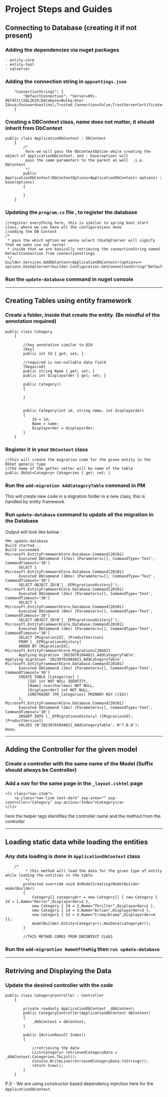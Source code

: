 # Project Steps and Guides

## Connecting to Database (creating it if not present)
### **Adding the dependencies via nuget packages**
    - entity-core
    - entity-tool
    - sqlserver

### **Adding the connection string in `appsettings.json`**
```
    "ConnectionStrings": {
        "DefaultConnection": "Server=HYL-067451\\SQL2K19;Database=Bulky;User Id=sa;Password=wstinol;Trusted_Connection=False;TrustServerCertificate=True"
    }
```
### **Creating a DBContext class, name does not matter, it should inherit from DbContext**
```
public class ApplicationDbContext : DbContext
    {
        /*
         here we will pass the DbcontextOption while creating the object of applicationDbContext, and : base(option) will
         pass the same parameters to the parent as well  .i.e. DbContext
         */
        public ApplicationDbContext(DbContextOptions<ApplicationDbContext> options) : base(options)
        {

        }
    }
```
### **Updating the ``` program.cs ``` file , to register the database**

```
//register everything here, this is similar to spring boot start class, where we can have all the configurations done
//adding the DB Context
/*
 * pass the which option we wanna select (UseSqlServer will signify that we wann use sql server
 * inside that we are basically retrieving the connectionString named DefaultConnection from connectionStrings
 */
builder.Services.AddDbContext<ApplicationDbContext>(options=>
options.UseSqlServer(builder.Configuration.GetConnectionString("DefaultConnection")));

```
### **Run the ``` update-database ``` command in nuget console**

------

## **Creating Tables using entity framework**

### **Create a folder, inside that create the entity. (Be mindful of the annotation required)**

```
public class Category
    {

        //key annotation similar to @Id
        [Key]
        public int Id { get; set; }
        
        //required is non-nullable data field
        [Required]
        public string Name { get; set; }
        public int Displayorder { get; set; }

        public Category()
        {

        }
        

        public Category(int id, string name, int displayorder)
        {
            Id = id;
            Name = name;
            Displayorder = displayorder;
        }
    }
```

### **Register it in your ```DbContext``` class**
```
//this will create the migration code for the given entity in the DbSet generic type
//the name of the getter setter will be name of the table
public DbSet<Category> Categories { get; set; }

```
### **Run the ``` add-migration AddCategoryTable ``` command in PM**
This will create new code in a migration folder in a new class, this is handled by entity framework

### **Run ` update-database ` command to update all the migration in the Database**
Output will look like below :
```
PM> update-database
Build started...
Build succeeded.
Microsoft.EntityFrameworkCore.Database.Command[20101]
      Executed DbCommand (17ms) [Parameters=[], CommandType='Text', CommandTimeout='30']
      SELECT 1
Microsoft.EntityFrameworkCore.Database.Command[20101]
      Executed DbCommand (16ms) [Parameters=[], CommandType='Text', CommandTimeout='30']
      SELECT OBJECT_ID(N'[__EFMigrationsHistory]');
Microsoft.EntityFrameworkCore.Database.Command[20101]
      Executed DbCommand (2ms) [Parameters=[], CommandType='Text', CommandTimeout='30']
      SELECT 1
Microsoft.EntityFrameworkCore.Database.Command[20101]
      Executed DbCommand (0ms) [Parameters=[], CommandType='Text', CommandTimeout='30']
      SELECT OBJECT_ID(N'[__EFMigrationsHistory]');
Microsoft.EntityFrameworkCore.Database.Command[20101]
      Executed DbCommand (2ms) [Parameters=[], CommandType='Text', CommandTimeout='30']
      SELECT [MigrationId], [ProductVersion]
      FROM [__EFMigrationsHistory]
      ORDER BY [MigrationId];
Microsoft.EntityFrameworkCore.Migrations[20402]
      Applying migration '20230701044821_AddCategoryTable'.
Applying migration '20230701044821_AddCategoryTable'.
Microsoft.EntityFrameworkCore.Database.Command[20101]
      Executed DbCommand (2ms) [Parameters=[], CommandType='Text', CommandTimeout='30']
      CREATE TABLE [Categories] (
          [Id] int NOT NULL IDENTITY,
          [Name] nvarchar(max) NOT NULL,
          [Displayorder] int NOT NULL,
          CONSTRAINT [PK_Categories] PRIMARY KEY ([Id])
      );
Microsoft.EntityFrameworkCore.Database.Command[20101]
      Executed DbCommand (2ms) [Parameters=[], CommandType='Text', CommandTimeout='30']
      INSERT INTO [__EFMigrationsHistory] ([MigrationId], [ProductVersion])
      VALUES (N'20230701044821_AddCategoryTable', N'7.0.8');
Done.
```
---
## Adding the Controller for the given model
### **Create a controller with the same name of the Model (Suffix should always be Controller)**
### **Add a nav for the same page in the `_layout.cshtml` page**
```
<li class="nav-item">
    <a class="nav-link text-dark" asp-area="" asp-controller="Category" asp-action="Index">Category</a>
</li>

```
here the helper tags identifies the controller name and the method from the controller

---

## Loading static data while loading the entities
### **Any data loading is done in `ApplicationDbContext` class**
```
    /*
         * this method will load the data for the given type of entity while loading the entities in the table
         */
        protected override void OnModelCreating(ModelBuilder modelBuilder)
        {
            Category[] categoryArr = new Category[] { new Category { Id = 1,Name="Horror",Displayorder=1 },
            new Category { Id = 2,Name="Thriller",Displayorder=2 },
            new Category { Id = 3,Name="Action",Displayorder=3 },
            new Category { Id = 4,Name="Crime/Drama",Displayorder=4 }};
            modelBuilder.Entity<Category>().HasData(categoryArr);
        }

        //THIS METHOD COMES FROM DBCONTEXT CLASS
```

### **Run the `add-migrantion NameOftheMig` then `run update-database`**

---

## Retriving and Displaying the Data
### **Update the desired controller with the code**
```
public class CategoryController : Controller
    {

        private readonly ApplicationDbContext _dbbContext;
        public CategoryController(ApplicationDbContext dbContext)
        {
            _dbbContext = dbContext;
        }

        public IActionResult Index()
        {

            //retrieving the data
            List<Category> retrievedCategoryData = _dbbContext.Categories.ToList();
            Console.WriteLine(retrievedCategoryData.ToString());
            return View();
        }
    }
```
P.S - We are using constructor based dependency injection here for the `ApplicationDbContext`.

